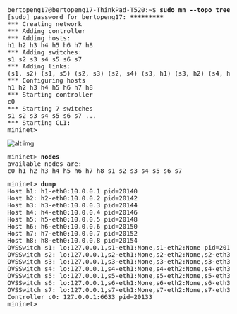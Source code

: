 <pre>
bertopeng17@bertopeng17-ThinkPad-T520:~$ <b>sudo mn --topo tree,depth=3,fanout=2</b>
[sudo] password for bertopeng17: <b>*********</b>
*** Creating network
*** Adding controller
*** Adding hosts:
h1 h2 h3 h4 h5 h6 h7 h8 
*** Adding switches:
s1 s2 s3 s4 s5 s6 s7 
*** Adding links:
(s1, s2) (s1, s5) (s2, s3) (s2, s4) (s3, h1) (s3, h2) (s4, h3) (s4, h4) (s5, s6) (s5, s7) (s6, h5) (s6, h6) (s7, h7) (s7, h8) 
*** Configuring hosts
h1 h2 h3 h4 h5 h6 h7 h8 
*** Starting controller
c0 
*** Starting 7 switches
s1 s2 s3 s4 s5 s6 s7 ...
*** Starting CLI:
mininet> 
</pre>

![alt img](https://github.com/syaifulahdan/mininet/blob/master/finalp-ppj/image/Screenshot%20from%202016-04-28%2023:24:06.png)
<pre>
mininet> <b>nodes</b>
available nodes are: 
c0 h1 h2 h3 h4 h5 h6 h7 h8 s1 s2 s3 s4 s5 s6 s7
</pre>

<pre>
mininet> <b>dump</b>
Host h1: h1-eth0:10.0.0.1 pid=20140 
Host h2: h2-eth0:10.0.0.2 pid=20142 
Host h3: h3-eth0:10.0.0.3 pid=20144 
Host h4: h4-eth0:10.0.0.4 pid=20146 
Host h5: h5-eth0:10.0.0.5 pid=20148 
Host h6: h6-eth0:10.0.0.6 pid=20150 
Host h7: h7-eth0:10.0.0.7 pid=20152 
Host h8: h8-eth0:10.0.0.8 pid=20154 
OVSSwitch s1: lo:127.0.0.1,s1-eth1:None,s1-eth2:None pid=20159 
OVSSwitch s2: lo:127.0.0.1,s2-eth1:None,s2-eth2:None,s2-eth3:None pid=20162 
OVSSwitch s3: lo:127.0.0.1,s3-eth1:None,s3-eth2:None,s3-eth3:None pid=20165 
OVSSwitch s4: lo:127.0.0.1,s4-eth1:None,s4-eth2:None,s4-eth3:None pid=20168 
OVSSwitch s5: lo:127.0.0.1,s5-eth1:None,s5-eth2:None,s5-eth3:None pid=20171 
OVSSwitch s6: lo:127.0.0.1,s6-eth1:None,s6-eth2:None,s6-eth3:None pid=20174 
OVSSwitch s7: lo:127.0.0.1,s7-eth1:None,s7-eth2:None,s7-eth3:None pid=20177 
Controller c0: 127.0.0.1:6633 pid=20133 
mininet> 
</pre>
